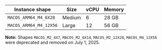 <table class="responsive-table">
  <thead>
    <th>Instance shape</th>
    <th>Size</th>
    <th>vCPU</th>
    <th>Memory</th>
  </thead>
  <tbody>
    <tr>
      <td>
        <code>MACOS_ARM64_M4_6X28</code>
      </td>
      <td>Medium</td>
      <td>6</td>
      <td>28 GB</td>
    </tr>
    <tr>
      <td>
        <code>MACOS_ARM64_M4_12X56</code>
      </td>
      <td>Large</td>
      <td>12</td>
      <td>56 GB</td>
    </tr>
  </tbody>
</table>

**Note:** Shapes `MACOS_M2_4X7`, `MACOS_M2_6X14`, `MACOS_M2_12X28`, `MACOS_M4_12X56` were deprecated and removed on July 1, 2025.
